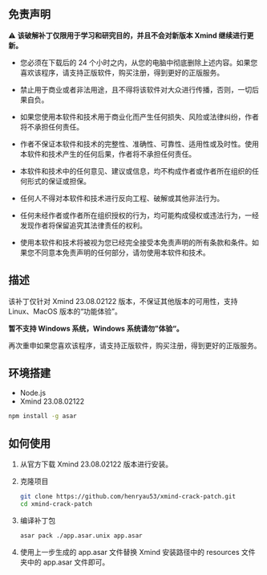 ## 免责声明

⚠️ **该破解补丁仅限用于学习和研究目的，并且不会对新版本 Xmind 继续进行更新。**

- 您必须在下载后的 24 个小时之内，从您的电脑中彻底删除上述内容。如果您喜欢该程序，请支持正版软件，购买注册，得到更好的正版服务。

- 禁止用于商业或者非法用途，且不得将该软件对大众进行传播，否则，一切后果自负。

- 如果您使用本软件和技术用于商业化而产生任何损失、风险或法律纠纷，作者将不承担任何责任。

- 作者不保证本软件和技术的完整性、准确性、可靠性、适用性或及时性。使用本软件和技术产生的任何后果，作者将不承担任何责任。

- 本软件和技术中的任何意见、建议或信息，均不构成作者或作者所在组织的任何形式的保证或担保。

- 任何人不得对本软件和技术进行反向工程、破解或其他非法行为。

- 任何未经作者或作者所在组织授权的行为，均可能构成侵权或违法行为，一经发现作者将保留追究其法律责任的权利。

- 使用本软件和技术将被视为您已经完全接受本免责声明的所有条款和条件。如果您不同意本免责声明的任何部分，请勿使用本软件和技术。

## 描述

该补丁仅针对 Xmind 23.08.02122 版本，不保证其他版本的可用性，支持 Linux、MacOS 版本的“功能体验”。

**暂不支持 Windows 系统，Windows 系统请勿”体验“。**

再次重申如果您喜欢该程序，请支持正版软件，购买注册，得到更好的正版服务。

## 环境搭建

- Node.js
- Xmind 23.08.02122

```bash
npm install -g asar
```

## 如何使用

1. 从官方下载 Xmind 23.08.02122 版本进行安装。

2. 克隆项目

   ```bash
   git clone https://github.com/henryau53/xmind-crack-patch.git
   cd xmind-crack-patch
   ```

3. 编译补丁包

   ```bash
   asar pack ./app.asar.unix app.asar
   ```

4. 使用上一步生成的 app.asar 文件替换 Xmind 安装路径中的 resources 文件夹中的 app.asar 文件即可。
